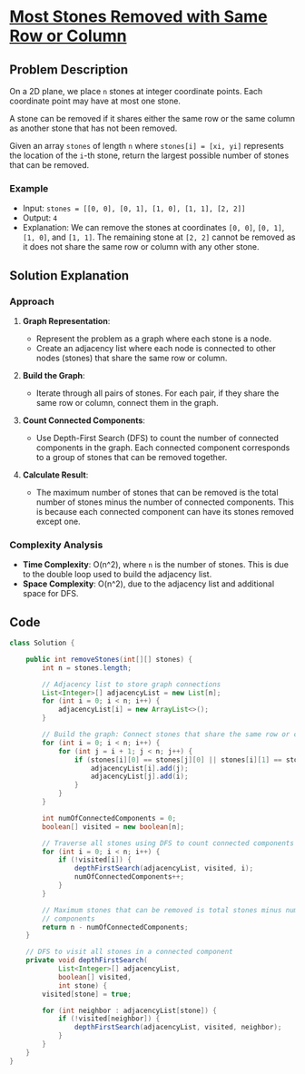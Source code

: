 # [Most Stones Removed with Same Row or Column](https://leetcode.com/problems/most-stones-removed-with-same-row-or-column/description/?envType=daily-question&envId=2024-08-29947)

## Problem Description
On a 2D plane, we place `n` stones at integer coordinate points. Each coordinate point may have at most one stone.

A stone can be removed if it shares either the same row or the same column as another stone that has not been removed.

Given an array `stones` of length `n` where `stones[i] = [xi, yi]` represents the location of the `i`-th stone, return the largest possible number of stones that can be removed.

### Example
- Input: `stones = [[0, 0], [0, 1], [1, 0], [1, 1], [2, 2]]`
- Output: `4`
- Explanation: We can remove the stones at coordinates `[0, 0]`, `[0, 1]`, `[1, 0]`, and `[1, 1]`. The remaining stone at `[2, 2]` cannot be removed as it does not share the same row or column with any other stone.

## Solution Explanation

### Approach
1. **Graph Representation**:
   - Represent the problem as a graph where each stone is a node.
   - Create an adjacency list where each node is connected to other nodes (stones) that share the same row or column.

2. **Build the Graph**:
   - Iterate through all pairs of stones. For each pair, if they share the same row or column, connect them in the graph.

3. **Count Connected Components**:
   - Use Depth-First Search (DFS) to count the number of connected components in the graph. Each connected component corresponds to a group of stones that can be removed together.

4. **Calculate Result**:
   - The maximum number of stones that can be removed is the total number of stones minus the number of connected components. This is because each connected component can have its stones removed except one.

### Complexity Analysis
- **Time Complexity**: O(n^2), where `n` is the number of stones. This is due to the double loop used to build the adjacency list.
- **Space Complexity**: O(n^2), due to the adjacency list and additional space for DFS.

## Code
```java
class Solution {

    public int removeStones(int[][] stones) {
        int n = stones.length;

        // Adjacency list to store graph connections
        List<Integer>[] adjacencyList = new List[n];
        for (int i = 0; i < n; i++) {
            adjacencyList[i] = new ArrayList<>();
        }

        // Build the graph: Connect stones that share the same row or column
        for (int i = 0; i < n; i++) {
            for (int j = i + 1; j < n; j++) {
                if (stones[i][0] == stones[j][0] || stones[i][1] == stones[j][1]) {
                    adjacencyList[i].add(j);
                    adjacencyList[j].add(i);
                }
            }
        }

        int numOfConnectedComponents = 0;
        boolean[] visited = new boolean[n];

        // Traverse all stones using DFS to count connected components
        for (int i = 0; i < n; i++) {
            if (!visited[i]) {
                depthFirstSearch(adjacencyList, visited, i);
                numOfConnectedComponents++;
            }
        }

        // Maximum stones that can be removed is total stones minus number of connected
        // components
        return n - numOfConnectedComponents;
    }

    // DFS to visit all stones in a connected component
    private void depthFirstSearch(
            List<Integer>[] adjacencyList,
            boolean[] visited,
            int stone) {
        visited[stone] = true;

        for (int neighbor : adjacencyList[stone]) {
            if (!visited[neighbor]) {
                depthFirstSearch(adjacencyList, visited, neighbor);
            }
        }
    }
}
